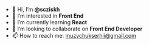 - 👋 Hi, I’m <strong>@scziskh</strong>
- 👀 I’m interested in <strong>Front End</strong>
- 🌱 I’m currently learning <strong>React</strong>
- 💞️ I’m looking to collaborate on <strong>Front End Developer</strong>
- 📫 How to reach me: <a href="mailto:muzychukserhii@gmail.com">muzychukserhii@gmail.com</a>
